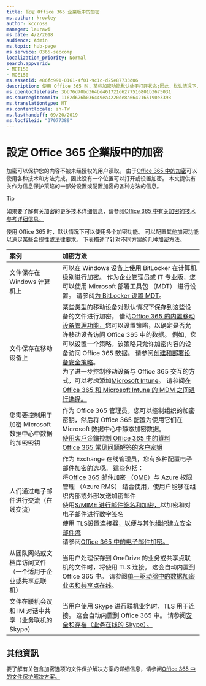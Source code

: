 ```yaml
---
title: 設定 Office 365 企業版中的加密
ms.author: krowley
author: kccross
manager: laurawi
ms.date: 4/2/2018
audience: Admin
ms.topic: hub-page
ms.service: O365-seccomp
localization_priority: Normal
search.appverid:
- MET150
- MOE150
ms.assetid: e86fc991-0161-4f01-9c1c-d25e87733d06
description: 使用 Office 365 时，某些加密功能默认处于打开状态;因此，默认情况下，某些加密功能将处于打开状态。可以配置其他功能以满足某些合规性或法律要求。
ms.openlocfilehash: 3bb76d70bd364bd461721d6277516801b3675031
ms.sourcegitcommit: 1162d676b036449ea4220de8a6642165190e3398
ms.translationtype: MT
ms.contentlocale: zh-TW
ms.lasthandoff: 09/20/2019
ms.locfileid: "37077389"
---
```

# <a name="set-up-encryption-in-office-365-enterprise"></a>設定 Office 365 企業版中的加密

加密可以保护您的内容不被未经授权的用户读取。 由于[Office 365 中的加密](encryption.md)可以使用各种技术和方法完成，因此没有一个位置可以打开或设置加密。 本文提供有关作为信息保护策略的一部分设置或配置加密的各种方法的信息。
  
> [!TIP]
> 如果要了解有关加密的更多技术详细信息，请参阅[Office 365 中有关加密的技术参考详细信息。](technical-reference-details-about-encryption.md)
  
使用 Office 365 时，默认情况下可以使用多个加密功能。 可以配置其他加密功能以满足某些合规性或法律要求。 下表描述了针对不同方案的几种加密方法。
  
|**案例**|**加密方法**|
|:-----|:-----|
|文件保存在 Windows 计算机上  <br/> |可以在 Windows 设备上使用 BitLocker 在计算机级别进行加密。 作为企业管理员或 IT 专业版，您可以使用 Microsoft 部署工具包 （MDT） 进行设置。 请参阅[为 BitLocker 设置 MDT](https://go.microsoft.com/fwlink/?linkid=849282)。  <br/> |
|文件保存在移动设备上  <br/> |某些类型的移动设备对默认情况下保存到这些设备的文件进行加密。 借助[Office 365 的内置移动设备管理功能，](https://support.office.com/article/a1da44e5-7475-4992-be91-9ccec25905b0)您可以设置策略，以确定是否允许移动设备访问 Office 365 中的数据。 例如，您可以设置一个策略，该策略只允许加密内容的设备访问 Office 365 数据。 请参阅[创建和部署设备安全策略](https://support.office.com/article/d310f556-8bfb-497b-9bd7-fe3c36ea2fd6)。  <br/> 为了进一步控制移动设备与 Office 365 交互的方式，可以考虑添加[Microsoft Intune](https://aka.ms/qzln04)。 请参阅[在 Office 365 和 Microsoft Intune 的 MDM 之间进行选择。](https://support.office.com/article/c93d9ab9-efb2-4349-9b93-30c30562ee22)  <br/> |
|您需要控制用于加密 Microsoft 数据中心中数据的加密密钥  <br/> | 作为 Office 365 管理员，您可以控制组织的加密密钥，然后将 Office 365 配置为使用它们在 Microsoft 数据中心中静态加密数据。  <br/> [使用客戶金鑰控制 Office 365 中的資料](controlling-your-data-using-customer-key.md) <br/> [Office 365 常见问题解答的客户密钥](service-encryption-with-customer-key-faq.md) <br/> |
|人们通过电子邮件进行交流（在线交流）  <br/> | 作为 Exchange 在线管理员，您有多种配置电子邮件加密的选项。 這些包括：  <br/>  将[Office 365 邮件加密 （OME）](set-up-new-message-encryption-capabilities.md)与 Azure 权限管理 （Azure RMS） 结合使用，使用户能够在组织内部或外部发送加密邮件  <br/>  使用[S/MIME 进行邮件签名和加密，](https://aka.ms/c6dozg)以加密和对电子邮件进行数字签名  <br/>  使用 TLS[设置连接器，以便与其他组织建立安全邮件流](https://aka.ms/hs809p) <br/>  请参阅[Office 365 中的电子邮件加密。](https://aka.ms/hic3f7)  <br/> |
|从团队网站或文档库访问文件（一个适用于企业或共享点联机）  <br/> |当用户处理保存到 OneDrive 的业务或共享点联机的文件时，将使用 TLS 连接。 这会自动内置到 Office 365 中。 请参阅[单一驱动器中的数据加密业务和共享点在线](https://go.microsoft.com/fwlink/?linkid=526379)。  <br/> |
|文件在联机会议和 IM 对话中共享（业务联机的 Skype）  <br/> |当用户使用 Skype 进行联机业务时，TLS 用于连接。 这会自动内置到 Office 365 中。 请参阅[安全和存档（业务在线的 Skype）。](https://aka.ms/nuq4ws)  <br/> |

## <a name="additional-information"></a>其他資訊

要了解有关包含加密选项的文件保护解决方案的详细信息，请参阅[Office 365 中的文件保护解决方案。](https://www.microsoft.com/en-us/download/details.aspx?id=55523)